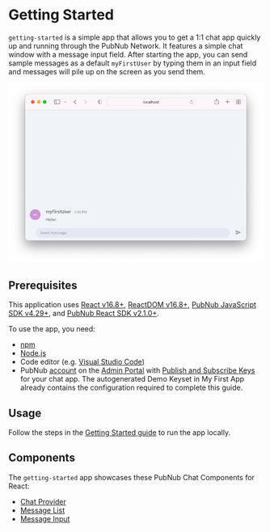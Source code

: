 # Getting Started

`getting-started` is a simple app that allows you to get a 1:1 chat app quickly up and running
through the PubNub Network. It features a simple chat window with a message input field. After
starting the app, you can send sample messages as a default `myFirstUser` by typing them in an input
field and messages will pile up on the screen as you send them.

![Getting Started app for React](screenshot.png)

## Prerequisites

This application uses [React v16.8+](https://www.npmjs.com/package/react/v/16.8.0),
[ReactDOM v16.8+](https://www.npmjs.com/package/react-dom),
[PubNub JavaScript SDK v4.29+](https://www.pubnub.com/docs/sdks/javascript/), and
[PubNub React SDK v2.1.0+](https://www.pubnub.com/docs/chat/react/setup).

To use the app, you need:

- [npm](https://docs.npmjs.com/cli/v6/commands/npm-install)
- [Node.js](https://nodejs.org/en/download/)
- Code editor (e.g. [Visual Studio Code](https://code.visualstudio.com/download))
- PubNub [account](https://www.pubnub.com/docs/setup/account-setup) on the
  [Admin Portal](https://admin.pubnub.com/) with
  [Publish and Subscribe Keys](https://www.pubnub.com/docs/basics/initialize-pubnub) for your chat
  app. The autogenerated Demo Keyset in My First App already contains the configuration required to
  complete this guide.

## Usage

Follow the steps in the
[Getting Started guide](https://pubnub.github.io/react-chat-components/docs/?path=/docs/introduction-getting-started--page)
to run the app locally.

## Components

The `getting-started` app showcases these PubNub Chat Components for React:

- [Chat Provider](https://pubnub.github.io/react-chat-components/docs/?path=/docs/components-chat-provider--default)
- [Message List](https://pubnub.github.io/react-chat-components/docs/?path=/docs/components-message-list--default)
- [Message Input](https://pubnub.github.io/react-chat-components/docs/?path=/docs/components-message-input--default)
